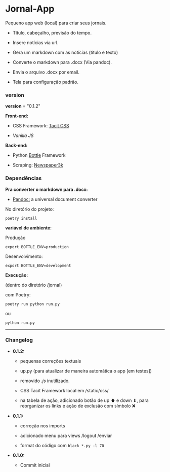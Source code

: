 # Jornal-App

Pequeno app web (local) para criar seus jornais.

- Título, cabeçalho, previsão do tempo.

- Insere notícias via url.

- Gera um markdown com as notícias (título e texto)

- Converte o markdown para .docx (Via pandoc).

- Envia o arquivo .docx por email.

- Tela para configuração padrão.


### version

__version__ = "0.1.2"


**Front-end:** 

- CSS Framework: [Tacit CSS](https://yegor256.github.io/tacit/)

- *Vanilla JS*

**Back-end:**

- Python [Bottle](http://bottlepy.org/) Framework

- Scraping: [Newspaper3k](https://newspaper.readthedocs.io/en/latest/)


### Dependências

**Pra converter o markdown para .docx:**

- [Pandoc:](https://pandoc.org/) a universal document converter 


No diretório do projeto:
```shell
poetry install
```


**variável de ambiente:**

Produção
```shell
export BOTTLE_ENV=production
```
Desenvolvimento:
```shell
export BOTTLE_ENV=development
```

**Execução:**

(dentro do diretório /jornal)

com Poetry:
```shell
poetry run python run.py
```

ou

```shell
python run.py
```


----

### Changelog

- **0.1.2:**
    - pequenas correções textuais
    
    - up.py (para atualizar de maneira automática o app [em testes])

    - removido *.js* inutilizado.

    - CSS Tacit Framework local em /static/css/

    - na tabela de ação, adicionado botão de up ⬆ e down ⬇, para reorganizar os links e ação de exclusão com símbolo ❌


- **0.1.1:**
    - correção nos imports
    
    - adicionado menu para views /logout /enviar

    - format do código com `black *.py -l 70` 

- **0.1.0:**

    - Commit inicial